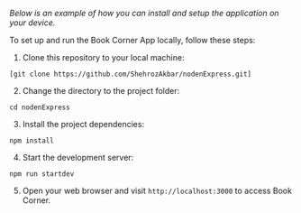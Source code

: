 _Below is an example of how you can install and setup the application on your device._

To set up and run the Book Corner App locally, follow these steps:

1. Clone this repository to your local machine:

```
[git clone https://github.com/ShehrozAkbar/nodenExpress.git]
```

2. Change the directory to the project folder:

```
cd nodenExpress
```

3. Install the project dependencies:

```
npm install
```

4. Start the development server:

```
npm run startdev
```

5. Open your web browser and visit `http://localhost:3000` to access Book Corner.
